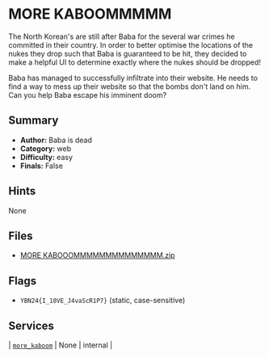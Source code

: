 # MORE KABOOMMMMM
The North Korean's are still after Baba for the several war crimes he committed in their country. In order to better optimise the locations of the nukes they drop such that Baba is guaranteed to be hit, they decided to make a helpful UI to determine exactly where the nukes should be dropped!

Baba has managed to successfully infiltrate into their website. He needs to find a way to mess up their website so that the bombs don't land on him. Can you help Baba escape his imminent doom?

## Summary
- **Author:** Baba is dead
- **Category:** web
- **Difficulty:** easy
- **Finals:** False

## Hints
None

## Files
- [MORE KABOOOMMMMMMMMMMMMMM.zip](<dist/MORE KABOOOMMMMMMMMMMMMMM.zip>)

## Flags
- `YBN24{I_10VE_J4vaScR1P7}` (static, case-sensitive)

## Services
| [`more_kaboom`](<service/more_kaboom>) | None | internal |
